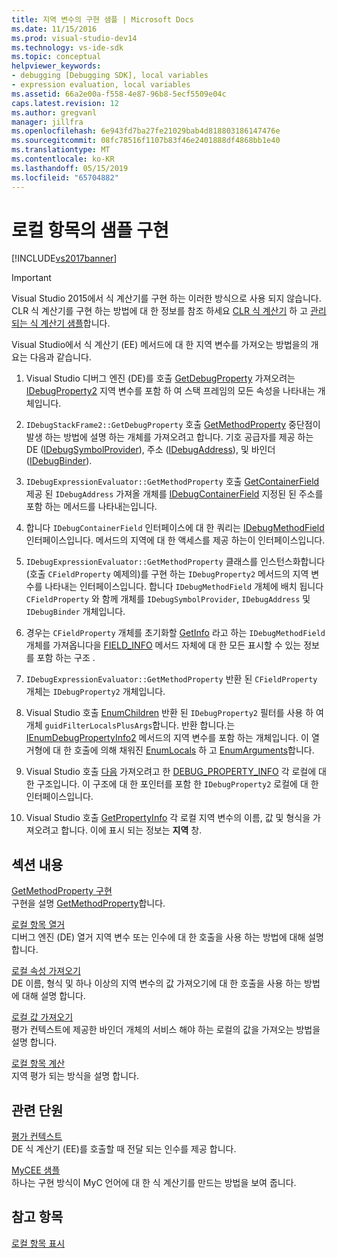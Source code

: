 ```yaml
---
title: 지역 변수의 구현 샘플 | Microsoft Docs
ms.date: 11/15/2016
ms.prod: visual-studio-dev14
ms.technology: vs-ide-sdk
ms.topic: conceptual
helpviewer_keywords:
- debugging [Debugging SDK], local variables
- expression evaluation, local variables
ms.assetid: 66a2e00a-f558-4e87-96b8-5ecf5509e04c
caps.latest.revision: 12
ms.author: gregvanl
manager: jillfra
ms.openlocfilehash: 6e943fd7ba27fe21029bab4d818803186147476e
ms.sourcegitcommit: 08fc78516f1107b83f46e2401888df4868bb1e40
ms.translationtype: MT
ms.contentlocale: ko-KR
ms.lasthandoff: 05/15/2019
ms.locfileid: "65704882"
---
```

# <a name="sample-implementation-of-locals"></a>로컬 항목의 샘플 구현
[!INCLUDE[vs2017banner](../../includes/vs2017banner.md)]

> [!IMPORTANT]
> Visual Studio 2015에서 식 계산기를 구현 하는 이러한 방식으로 사용 되지 않습니다. CLR 식 계산기를 구현 하는 방법에 대 한 정보를 참조 하세요 [CLR 식 계산기](https://github.com/Microsoft/ConcordExtensibilitySamples/wiki/CLR-Expression-Evaluators) 하 고 [관리 되는 식 계산기 샘플](https://github.com/Microsoft/ConcordExtensibilitySamples/wiki/Managed-Expression-Evaluator-Sample)합니다.  
  
 Visual Studio에서 식 계산기 (EE) 메서드에 대 한 지역 변수를 가져오는 방법을의 개요는 다음과 같습니다.  
  
1. Visual Studio 디버그 엔진 (DE)를 호출 [GetDebugProperty](../../extensibility/debugger/reference/idebugstackframe2-getdebugproperty.md) 가져오려는 [IDebugProperty2](../../extensibility/debugger/reference/idebugproperty2.md) 지역 변수를 포함 하 여 스택 프레임의 모든 속성을 나타내는 개체입니다.  
  
2. `IDebugStackFrame2::GetDebugProperty` 호출 [GetMethodProperty](../../extensibility/debugger/reference/idebugexpressionevaluator-getmethodproperty.md) 중단점이 발생 하는 방법에 설명 하는 개체를 가져오려고 합니다. 기호 공급자를 제공 하는 DE ([IDebugSymbolProvider](../../extensibility/debugger/reference/idebugsymbolprovider.md)), 주소 ([IDebugAddress](../../extensibility/debugger/reference/idebugaddress.md)), 및 바인더 ([IDebugBinder](../../extensibility/debugger/reference/idebugbinder.md)).  
  
3. `IDebugExpressionEvaluator::GetMethodProperty` 호출 [GetContainerField](../../extensibility/debugger/reference/idebugsymbolprovider-getcontainerfield.md) 제공 된 `IDebugAddress` 가져올 개체를 [IDebugContainerField](../../extensibility/debugger/reference/idebugcontainerfield.md) 지정된 된 주소를 포함 하는 메서드를 나타내는입니다.  
  
4. 합니다 `IDebugContainerField` 인터페이스에 대 한 쿼리는 [IDebugMethodField](../../extensibility/debugger/reference/idebugmethodfield.md) 인터페이스입니다. 메서드의 지역에 대 한 액세스를 제공 하는이 인터페이스입니다.  
  
5. `IDebugExpressionEvaluator::GetMethodProperty` 클래스를 인스턴스화합니다 (호출 `CFieldProperty` 예제의)를 구현 하는 `IDebugProperty2` 메서드의 지역 변수를 나타내는 인터페이스입니다. 합니다 `IDebugMethodField` 개체에 배치 됩니다 `CFieldProperty` 와 함께 개체를 `IDebugSymbolProvider`, `IDebugAddress` 및 `IDebugBinder` 개체입니다.  
  
6. 경우는 `CFieldProperty` 개체를 초기화할 [GetInfo](../../extensibility/debugger/reference/idebugfield-getinfo.md) 라고 하는 `IDebugMethodField` 개체를 가져옵니다을 [FIELD_INFO](../../extensibility/debugger/reference/field-info.md) 메서드 자체에 대 한 모든 표시할 수 있는 정보를 포함 하는 구조 .  
  
7. `IDebugExpressionEvaluator::GetMethodProperty` 반환 된 `CFieldProperty` 개체는 `IDebugProperty2` 개체입니다.  
  
8. Visual Studio 호출 [EnumChildren](../../extensibility/debugger/reference/idebugproperty2-enumchildren.md) 반환 된 `IDebugProperty2` 필터를 사용 하 여 개체 `guidFilterLocalsPlusArgs`합니다. 반환 합니다.는 [IEnumDebugPropertyInfo2](../../extensibility/debugger/reference/ienumdebugpropertyinfo2.md) 메서드의 지역 변수를 포함 하는 개체입니다. 이 열거형에 대 한 호출에 의해 채워진 [EnumLocals](../../extensibility/debugger/reference/idebugmethodfield-enumlocals.md) 하 고 [EnumArguments](../../extensibility/debugger/reference/idebugmethodfield-enumarguments.md)합니다.  
  
9. Visual Studio 호출 [다음](../../extensibility/debugger/reference/ienumdebugpropertyinfo2-next.md) 가져오려고 한 [DEBUG_PROPERTY_INFO](../../extensibility/debugger/reference/debug-property-info.md) 각 로컬에 대 한 구조입니다. 이 구조에 대 한 포인터를 포함 한 `IDebugProperty2` 로컬에 대 한 인터페이스입니다.  
  
10. Visual Studio 호출 [GetPropertyInfo](../../extensibility/debugger/reference/idebugproperty2-getpropertyinfo.md) 각 로컬 지역 변수의 이름, 값 및 형식을 가져오려고 합니다. 이에 표시 되는 정보는 **지역** 창.  
  
## <a name="in-this-section"></a>섹션 내용  
 [GetMethodProperty 구현](../../extensibility/debugger/implementing-getmethodproperty.md)  
 구현을 설명 [GetMethodProperty](../../extensibility/debugger/reference/idebugexpressionevaluator-getmethodproperty.md)합니다.  
  
 [로컬 항목 열거](../../extensibility/debugger/enumerating-locals.md)  
 디버그 엔진 (DE) 열거 지역 변수 또는 인수에 대 한 호출을 사용 하는 방법에 대해 설명 합니다.  
  
 [로컬 속성 가져오기](../../extensibility/debugger/getting-local-properties.md)  
 DE 이름, 형식 및 하나 이상의 지역 변수의 값 가져오기에 대 한 호출을 사용 하는 방법에 대해 설명 합니다.  
  
 [로컬 값 가져오기](../../extensibility/debugger/getting-local-values.md)  
 평가 컨텍스트에 제공한 바인더 개체의 서비스 해야 하는 로컬의 값을 가져오는 방법을 설명 합니다.  
  
 [로컬 항목 계산](../../extensibility/debugger/evaluating-locals.md)  
 지역 평가 되는 방식을 설명 합니다.  
  
## <a name="related-sections"></a>관련 단원  
 [평가 컨텍스트](../../extensibility/debugger/evaluation-context.md)  
 DE 식 계산기 (EE)를 호출할 때 전달 되는 인수를 제공 합니다.  
  
 [MyCEE 샘플](https://msdn.microsoft.com/624a018b-9179-402f-9d48-3aec87b48f4f)  
 하나는 구현 방식이 MyC 언어에 대 한 식 계산기를 만드는 방법을 보여 줍니다.  
  
## <a name="see-also"></a>참고 항목  
 [로컬 항목 표시](../../extensibility/debugger/displaying-locals.md)
